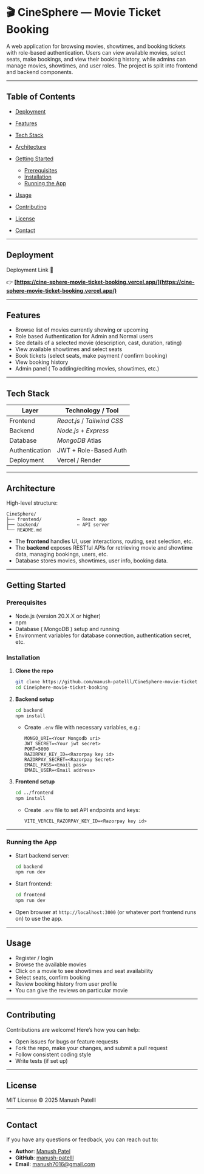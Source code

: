 # 🎬 CineSphere — Movie Ticket Booking

A web application for browsing movies, showtimes, and booking tickets with role-based authentication. Users can view available movies, select seats, make bookings, and view their booking history, while admins can manage movies, showtimes, and user roles. The project is split into frontend and backend components.

---

## Table of Contents

* [Deployment](#deployment)
* [Features](#features)
* [Tech Stack](#tech-stack)
* [Architecture](#architecture)
* [Getting Started](#getting-started)

  * [Prerequisites](#prerequisites)
  * [Installation](#installation)
  * [Running the App](#running-the-app)
* [Usage](#usage)
* [Contributing](#contributing)
* [License](#license)
* [Contact](#contact)

---
## Deployment

 Deployment Link 🔗 
 
👉 **[https://cine-sphere-movie-ticket-booking.vercel.app/](https://cine-sphere-movie-ticket-booking.vercel.app/)**

---

## Features

* Browse list of movies currently showing or upcoming
* Role based Authentication for Admin and Normal users
* See details of a selected movie (description, cast, duration, rating)
* View available showtimes and select seats
* Book tickets (select seats, make payment / confirm booking)
* View booking history
* Admin panel ( To adding/editing movies, showtimes, etc.)

---

## Tech Stack

| Layer          | Technology / Tool           |
| -------------- | --------------------------- |
| Frontend       | *React.js* / *Tailwind CSS* |
| Backend        | *Node.js* + *Express*       |
| Database       | *MongoDB* Atlas             |
| Authentication | JWT + Role-Based Auth       |
| Deployment     | Vercel / Render             |

---

## Architecture

High-level structure:

```plaintext
CineSphere/
├── frontend/             ← React app
├── backend/              ← API server
└── README.md
```

* The **frontend** handles UI, user interactions, routing, seat selection, etc.
* The **backend** exposes RESTful APIs for retrieving movie and showtime data, managing bookings, users, etc.
* Database stores movies, showtimes, user info, booking data.

---

## Getting Started

### Prerequisites

* Node.js (version 20.X.X or higher)
* npm
* Database ( MongoDB ) setup and running
* Environment variables for database connection, authentication secret, etc.

### Installation

1. **Clone the repo**

   ```bash
   git clone https://github.com/manush-patelll/CineSphere-movie-ticket-booking.git
   cd CineSphere-movie-ticket-booking
   ```

2. **Backend setup**

   ```bash
   cd backend
   npm install
   ```

   * Create `.env` file with necessary variables, e.g.:

     ```env
     MONGO_URI=<Your Mongodb uri>
     JWT_SECRET=<Your jwt secret>
     PORT=5000
     RAZORPAY_KEY_ID=<Razorpay key id>
     RAZORPAY_SECRET=<Razorpay Secret>
     EMAIL_PASS=<Email pass>
     EMAIL_USER=<Email address>
     ```

3. **Frontend setup**

   ```bash
   cd ../frontend
   npm install
   ```

   * Create `.env` file to set API endpoints and keys:

     ```env
     VITE_VERCEL_RAZORPAY_KEY_ID=<Razorpay key id>
     ```

---

### Running the App

* Start backend server:

  ```bash
  cd backend
  npm run dev
  ```

* Start frontend:

  ```bash
  cd frontend
  npm run dev
  ```

* Open browser at `http://localhost:3000` (or whatever port frontend runs on) to use the app.

---

## Usage

* Register / login
* Browse the available movies
* Click on a movie to see showtimes and seat availability
* Select seats, confirm booking
* Review booking history from user profile
* You can give the reviews on particular movie

---

## Contributing

Contributions are welcome! Here’s how you can help:

* Open issues for bugs or feature requests
* Fork the repo, make your changes, and submit a pull request
* Follow consistent coding style
* Write tests (if set up)

---

## License

MIT License © 2025 Manush Patelll

---

## Contact

If you have any questions or feedback, you can reach out to:

* **Author**: [Manush Patel](https://github.com/manush-patelll)
* **GitHub**: [manush-patelll](https://github.com/manush-patelll)
* **Email**: [manush7016@gmail.com](mailto:manush7016@gmail.com)
